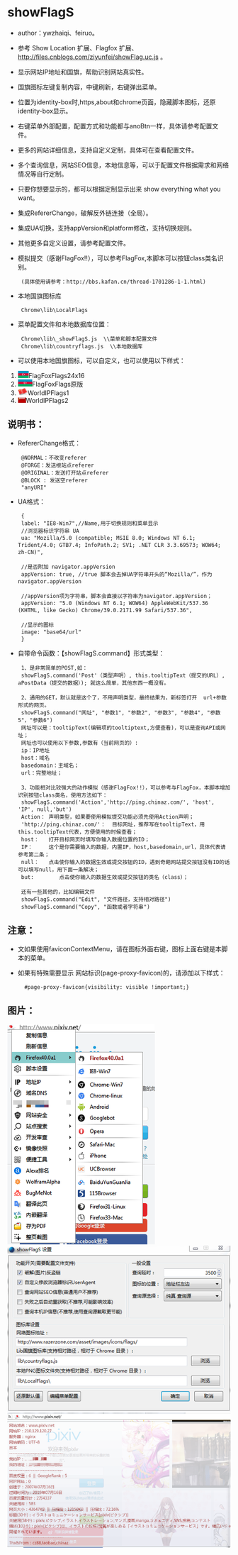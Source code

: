 showFlagS
============
 - author：ywzhaiqi、feiruo。
 - 参考 Show Location 扩展、Flagfox 扩展、http://files.cnblogs.com/ziyunfei/showFlag.uc.js 。
 - 显示网站IP地址和国旗，帮助识别网站真实性。
 - 国旗图标左键复制内容，中键刷新，右键弹出菜单。
 - 位置为identity-box时,https,about和chrome页面，隐藏脚本图标，还原identity-box显示。
 - 右键菜单外部配置，配置方式和功能都与anoBtn一样，具体请参考配置文件。
 - 更多的网站详细信息，支持自定义定制，具体可在查看配置文件。
 - 多个查询信息，网站SEO信息，本地信息等，可以于配置文件根据需求和网络情况等自行定制。
 - 只要你想要显示的，都可以根据定制显示出来 show everything what you want。
 - 集成RefererChange，破解反外链连接（全局）。
 - 集成UA切换，支持appVersion和platform修改，支持切换规则。
 - 其他更多自定义设置，请参考配置文件。
 - 模拟提交（感谢FlagFox!!），可以参考FlagFox,本脚本可以按钮class类名识别。

 		(具体使用请参考：http://bbs.kafan.cn/thread-1701286-1-1.html)
 - 本地国旗图标库

 		Chrome\lib\LocalFlags 	
 - 菜单配置文件和本地数据库位置：

		Chrome\lib\_showFlagS.js  \\菜单和脚本配置文件
		Chrome\lib\countryflags.js  \\本地数据库
 - 可以使用本地国旗图标，可以自定义，也可以使用以下样式：
1. ![](FlagFoxFlags24x16.png)FlagFoxFlags24x16 
2. ![](FlagFoxFlags原版.png)FlagFoxFlags原版
3. ![](WorldIPFlags1.png)WorldIPFlags1 
4. ![](WorldIPFlags2.png)WorldIPFlags2 

说明书：
--------------
 - RefererChange格式：
 		
		@NORMAL：不改变referer
		@FORGE：发送根站点referer
		@ORIGINAL：发送打开站点referer
		@BLOCK : 发送空referer
		"anyURI"
			
 - UA格式：
 		
		{
		label: "IE8-Win7",//Name,用于切换规则和菜单显示
		//浏览器标识字符串 UA
		ua: "Mozilla/5.0 (compatible; MSIE 8.0; Windows NT 6.1; Trident/4.0; GTB7.4; InfoPath.2; SV1; .NET CLR 3.3.69573; WOW64; zh-CN)",

		//是否附加 navigator.appVersion
		appVersion: true, //true 脚本会去掉UA字符串开头的“Mozilla/”，作为navigator.appVersion

		//appVersion项为字符串，脚本会直接以字符串为navigator.appVersion；
		appVersion: "5.0 (Windows NT 6.1; WOW64) AppleWebKit/537.36 (KHTML, like Gecko) Chrome/39.0.2171.99 Safari/537.36",

		//显示的图标
		image: "base64/url"
		}

 - 自带命令函数：【showFlagS.command】形式类型：

		1、是非常简单的POST,如：
		showFlagS.command('Post'（类型声明）, this.tooltipText（提交的URL）, aPostData（提交的数据）); 就这么简单，其他东西一概没有。

		2、通用的GET，默认就是这个了，不用声明类型，最终结果为，新标签打开  url+参数  形式的网页。
		showFlagS.command("网址", "参数1", "参数2", "参数3", "参数4", "参数5"，"参数6")
		网址可以是：tooltipText(编辑项的tooltiptext,方便查看)，可以是查询API或网址；
		网址也可以使用以下参数,参数有（当前网页的）:
		ip：IP地址
		host：域名
		basedomain：主域名；
		url：完整地址；

		3、功能相对比较强大的动作模拟（感谢FlagFox!!），可以参考与FlagFox，本脚本增加识别按钮class类名，使用方法如下：
		showFlagS.command('Action','http://ping.chinaz.com/', 'host', 'IP', null,'but')
		Action：	声明类型，如果要使用模拟提交功能必须先使用Action声明；
		'http://ping.chinaz.com/'： 	目标网址，推荐写在tooltipText，用this.tooltipText代表，方便使用的时候查看；
		host： 	打开目标网页时填写你输入数据位置的ID；
		IP： 	这个是你需要输入的数据，内置IP，host,basedomain,url，具体代表请参考第二条；
		null： 	点击使你输入的数据生效或提交按钮的ID，遇到奇葩网站提交按钮没有ID的话可以填写null，用下面一条解决；
		but: 		点击使你输入的数据生效或提交按钮的类名（class）；

		还有一些其他的，比如编辑文件
		showFlagS.command("Edit", "文件路径，支持相对路径")
		showFlagS.command("Copy", "函数或者字符串")
注意：
--------------

- 文如果使用faviconContextMenu，请在图标外面右键，图标上面右键是本脚本的菜单。
- 如果有特殊需要显示 网站标识(page-proxy-favicon)的，请添加以下样式：

		#page-proxy-favicon{visibility: visible !important;}

图片：
--------------
![](3.png)![](1.png)
![](2.png)